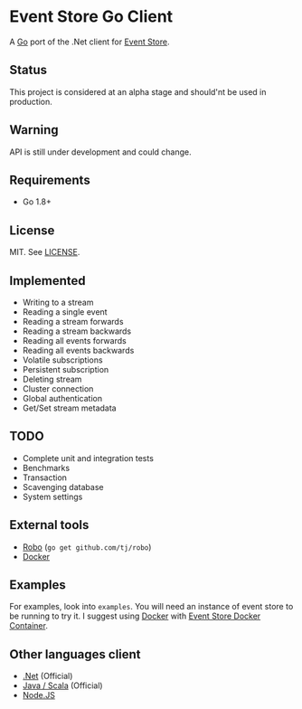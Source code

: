 # Event Store Go Client

A [Go](https://golang.org/) port of the .Net client for [Event Store](https://geteventstore.com/).

## Status

This project is considered at an alpha stage and should'nt be used in production.

## Warning

API is still under development and could change.

## Requirements

- Go 1.8+

## License

MIT. See [LICENSE](https://github.com/jdextraze/go-gesclient/blob/master/LICENSE).

## Implemented

* Writing to a stream
* Reading a single event
* Reading a stream forwards
* Reading a stream backwards
* Reading all events forwards
* Reading all events backwards
* Volatile subscriptions
* Persistent subscription
* Deleting stream
* Cluster connection
* Global authentication
* Get/Set stream metadata

## TODO

* Complete unit and integration tests
* Benchmarks
* Transaction
* Scavenging database
* System settings

## External tools

* [Robo](https://github.com/tj/robo) (`go get github.com/tj/robo`)
* [Docker](https://www.docker.com/get-docker)

## Examples

For examples, look into `examples`. You will need an instance of event store to be running to try it.
I suggest using [Docker](https://docker.com/) with [Event Store Docker Container](https://hub.docker.com/r/eventstore/eventstore/).

## Other languages client

* [.Net](https://github.com/EventStore/EventStore) (Official)
* [Java / Scala](https://github.com/EventStore/EventStore.JVM) (Official)
* [Node.JS](https://github.com/nicdex/node-eventstore-client)
